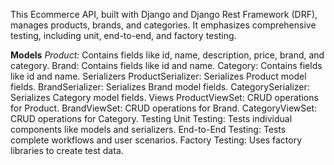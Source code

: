 This Ecommerce API, built with Django and Django Rest Framework (DRF), manages products, brands, and categories. It emphasizes comprehensive testing, including unit, end-to-end, and factory testing.

<strong>Models</strong>
<em>Product:</em> Contains fields like id, name, description, price, brand, and category.
Brand: Contains fields like id and name.
Category: Contains fields like id and name.
Serializers
ProductSerializer: Serializes Product model fields.
BrandSerializer: Serializes Brand model fields.
CategorySerializer: Serializes Category model fields.
Views
ProductViewSet: CRUD operations for Product.
BrandViewSet: CRUD operations for Brand.
CategoryViewSet: CRUD operations for Category.
Testing
Unit Testing: Tests individual components like models and serializers.
End-to-End Testing: Tests complete workflows and user scenarios.
Factory Testing: Uses factory libraries to create test data.

